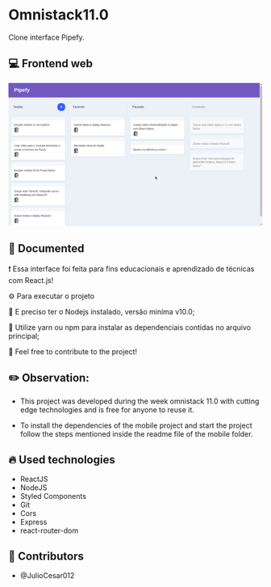 # Omnistack11.0
Clone interface Pipefy.

## :computer: Frontend web

<img src="/PipefyInterface.png">

## :notebook: Documented

:exclamation: Essa interface foi feita para fins educacionais e aprendizado de técnicas com React.js!

:gear: Para executar o projeto

:pushpin:	E preciso ter o Nodejs instalado, versão miníma v10.0;

:pushpin:	Utilize yarn ou npm para instalar as dependenciais contidas no arquivo principal;

:open_file_folder: Feel free to contribute to the project!

## :pencil2: Observation:

- This project was developed during the week omnistack 11.0 with cutting edge technologies and is free for anyone to reuse it.

- To install the dependencies of the mobile project and start the project follow the steps mentioned inside the readme file of the mobile folder.

## :fire: Used technologies
- ReactJS
- NodeJS
- Styled Components
- Git
- Cors
- Express
- react-router-dom

## :man: Contributors
- @JulioCesar012
